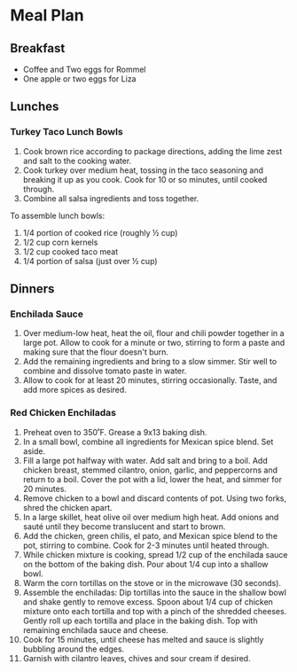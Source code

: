 # Meal Plan

## Breakfast

* Coffee and Two eggs for Rommel  
* One apple or two eggs for Liza  

## Lunches

### Turkey Taco Lunch Bowls  

1. Cook brown rice according to package directions, adding the lime zest and salt to the cooking water.
2. Cook turkey over medium heat, tossing in the taco seasoning and breaking it up as you cook. Cook for 10 or so 
minutes, until cooked through.
3. Combine all salsa ingredients and toss together.

To assemble lunch bowls:
1. 1/4 portion of cooked rice (roughly ½ cup)
2. 1/2 cup corn kernels
3. 1/2 cup cooked taco meat
4. 1/4 portion of salsa (just over ½ cup)


## Dinners

### Enchilada Sauce

1. Over medium-low heat, heat the oil, flour and chili powder together in a large pot. Allow to cook for a minute or 
two, stirring to form a paste and making sure that the flour doesn't burn. 
2. Add the remaining ingredients and bring to a slow simmer. Stir well to combine and dissolve tomato paste in water.
3. Allow to cook for at least 20 minutes, stirring occasionally. Taste, and add more spices as desired.

### Red Chicken Enchiladas

1. Preheat oven to 350˚F. Grease a 9x13 baking dish.
2. In a small bowl, combine all ingredients for Mexican spice blend. Set aside.
3. Fill a large pot halfway with water. Add salt and bring to a boil. Add chicken breast, stemmed cilantro, onion, 
garlic, and peppercorns and return to a boil. Cover the pot with a lid, lower the heat, and simmer for 20 minutes.
4. Remove chicken to a bowl and discard contents of pot. Using two forks, shred the chicken apart.
5. In a large skillet, heat olive oil over medium high heat. Add onions and sauté until they become translucent and 
start to brown.
6. Add the chicken, green chilis, el pato, and Mexican spice blend to the pot, stirring to combine. Cook for 2-3 
minutes until heated through.
7. While chicken mixture is cooking, spread 1/2 cup of the enchilada sauce on the bottom of the baking dish. Pour 
about 1/4 cup into a shallow bowl.
8. Warm the corn tortillas on the stove or in the microwave (30 seconds).
9. Assemble the enchiladas: Dip tortillas into the sauce in the shallow bowl and shake gently to remove excess. Spoon 
about 1/4 cup of chicken mixture onto each tortilla and top with a pinch of the shredded cheeses. Gently roll up each 
tortilla and place in the baking dish. Top with remaining enchilada sauce and cheese.
10. Cook for 15 minutes, until cheese has melted and sauce is slightly bubbling around the edges.
11. Garnish with cilantro leaves, chives and sour cream if desired.
